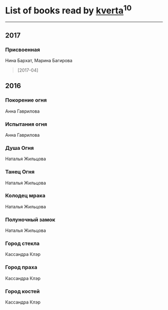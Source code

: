 # List of books read by [kverta](http://vk.com/id312298637)<sup>10</sup>
---

## 2017

### Присвоенная
Нина Бархат, Марина Багирова
> [2017-04] 



## 2016

### Покорение огня
Анна Гаврилова


### Испытания огня
Анна Гаврилова


### Душа Огня
Наталья Жильцова


### Танец Огня
Наталья Жильцова


### Колодец мрака
Наталья Жильцова


### Полуночный замок
Наталья Жильцова


### Город стекла
Кассандра Клэр


### Город праха
Кассандра Клэр


### Город костей
Кассандра Клэр



